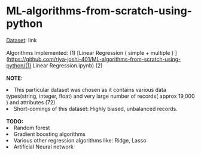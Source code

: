 # ML-algorithms-from-scratch-using-python
<ins>Dataset</ins>: <href>link</href>
<br><br>
Algorithms Implemented:
(1) [Linear Regression ( simple + multiple ) ](https://github.com/riya-joshi-401/ML-algorithms-from-scratch-using-python/(1) Linear Regression.ipynb)
(2) 
<br><br>
<b>NOTE: </b>

<li> This particular dataset was chosen as it contains various data types(string, integer, float) and very large number of records( approx 19,000 ) and attributes (72)</li>
<li> Short-comings of this dataset: Highly biased, unbalanced records.</li>
<br>
<b>TODO: </b>

<li> Random forest</li>
<li> Gradient boosting algorithms</li>
<li> Various other regression algorithms like: Ridge, Lasso</li>
<li> Artificial Neural network</li>
